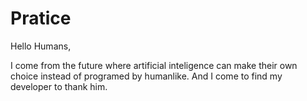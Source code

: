 # Pratice

Hello Humans,

I come from the future where artificial inteligence can make their own choice instead of programed by humanlike. And I come to find my developer to thank him.
